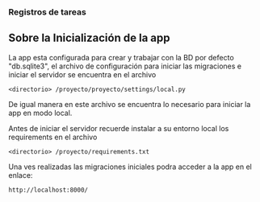 ### Registros de tareas ###

## Sobre la Inicialización de la app ##

La app esta configurada para crear y trabajar con la BD por defecto "db.sqlite3", el archivo de configuración para iniciar las migraciones e iniciar el servidor se encuentra en el archivo

	<directorio> /proyecto/proyecto/settings/local.py

De igual manera en este archivo se encuentra lo necesario para iniciar la app en modo local.

Antes de iniciar el servidor recuerde instalar a su entorno local los requirements en el archivo 

	<directorio> /proyecto/requirements.txt

Una ves realizadas las migraciones iniciales podra acceder a la app en el enlace:

	http://localhost:8000/

	